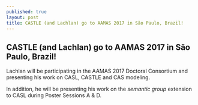 ```yaml
---
published: true
layout: post
title: CASTLE (and Lachlan) go to AAMAS 2017 in São Paulo, Brazil!
---
```

## CASTLE (and Lachlan) go to AAMAS 2017 in São Paulo, Brazil!

Lachlan will be participating in the AAMAS 2017 Doctoral Consortium and presenting his work on CASL, CASTLE and CAS modeling.

In addition, he will be presenting his work on the _semantic group_ extension to CASL during Poster Sessions A & D.
